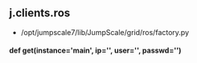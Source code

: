 ## j.clients.ros

- /opt/jumpscale7/lib/JumpScale/grid/ros/factory.py

#### def get(instance='main', ip='', user='', passwd='') 

    

